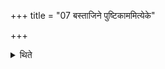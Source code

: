 +++
title = "07 बस्ताजिने पुष्टिकाममित्येके"

+++

<details><summary>थिते</summary>

बस्ताजिने पुष्टिकाममित्येके ७
</details>
